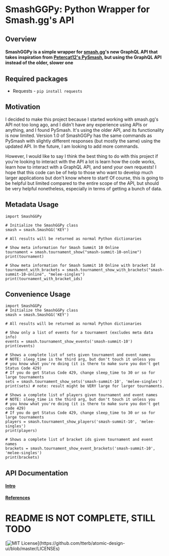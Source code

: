 # SmashGGPy: Python Wrapper for Smash.gg's API

## Overview

#### SmashGGPy is a simple wrapper for [smash.gg](https://smash.gg)'s new GraphQL API that takes inspiration from [Petercat12's PySmash](https://github.com/PeterCat12/pysmash), but using the GraphQL API instead of the older, slower one

## Required packages

- Requests - `pip install requests`

## Motivation

I decided to make this project because I started working with smash.gg's API not too long ago, and I didn't have any experience using APIs or anything, and I found PySmash. It's using the older API, and its functionality is now limited. Version 1.0 of SmashGGPy has the same commands as PySmash with slightly different responses (but mostly the same) using the updated API. In the future, I am looking to add more commands.

However, I would like to say I think the best thing to do with this project if you're looking to interact with the API a lot is learn how the code works, learn how to interact with a GraphQL API, and send your own requests! I hope that this code can be of help to those who want to develop much larger applications but don't know where to start! Of course, this is going to be helpful but limited compared to the entire scope of the API, but should be very helpful nonetheless, especially in terms of getting a bunch of data.

## Metadata Usage

```
import SmashGGPy

# Initialize the SmashGGPy class
smash = smash.SmashGG('KEY')

# All results will be returned as normal Python dictionaries

# Show meta information for Smash Summit 10 Online
tournament = smash.tournament_show("smash-summit-10-online")
print(tournament)

# Show meta information for Smash Summit 10 Online with bracket Id
tournament_with_brackets = smash.tournament_show_with_brackets("smash-summit-10-online", "melee-singles")
print(tournament_with_bracket_ids)
```

## Convenience Usage

```
import SmashGGPy
# Initialize the SmashGGPy class
smash = smash.SmashGG('KEY')

# All results will be returned as normal Python dictionaries

# Show only a list of events for a tournament (excludes meta data info)
events = smash.tournament_show_events('smash-summit-10')
print(events)

# Shows a complete list of sets given tournament and event names
# NOTE: sleep_time is the third arg, but don't touch it unless you
# you know what you're doing (it is there to make sure you don't get Status Code 429)
# If you do get Status Code 429, change sleep_time to 30 or so for large tournaments
sets = smash.tournament_show_sets('smash-summit-10', 'melee-singles')
print(sets) # note: result might be VERY large for larger tournaments.

# Shows a complete list of players given tournament and event names
# NOTE: sleep_time is the third arg, but don't touch it unless you
# you know what you're doing (it is there to make sure you don't get code 429)
# If you do get Status Code 429, change sleep_time to 30 or so for large tournaments
players = smash.tournament_show_players('smash-summit-10', 'melee-singles')
print(players)

# Shows a complete list of bracket ids given tournament and event names
brackets = smash.tournament_show_event_brackets('smash-summit-10', 'melee-singles')
print(brackets)
```

## API Documentation

#### [Intro](https://developer.smash.gg/docs/intro/)

#### [References](https://developer.smash.gg/reference/)

# README IS NOT COMPLETE, STILL TODO

[![MIT License](https://img.shields.io/apm/l/atomic-design-ui.svg?)](https://github.com/tterb/atomic-design-ui/blob/master/LICENSEs)
